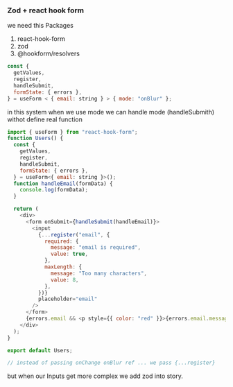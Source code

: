 ### Zod + react hook form

we need this Packages

1. react-hook-form
2. zod
3. @hookform/resolvers

```javascript
const {
  getValues,
  register,
  handleSubmit,
  formState: { errors },
} = useForm < { email: string } > { mode: "onBlur" };
```

in this system when we use mode we can handle mode (handleSubmith) withot define real function

```javascript
import { useForm } from "react-hook-form";
function Users() {
  const {
    getValues,
    register,
    handleSubmit,
    formState: { errors },
  } = useForm<{ email: string }>();
  function handleEmail(formData) {
    console.log(formData);
  }

  return (
    <div>
      <form onSubmit={handleSubmit(handleEmail)}>
        <input
          {...register("email", {
            required: {
              message: "email is required",
              value: true,
            },
            maxLength: {
              message: "Too many characters",
              value: 8,
            },
          })}
          placeholder="email"
        />
      </form>
      {errors.email && <p style={{ color: "red" }}>{errors.email.message}</p>}
    </div>
  );
}

export default Users;

// instead of passing onChange onBlur ref ... we pass {...register}
```

but when our Inputs get more complex we add zod into story.
